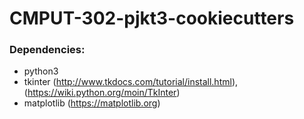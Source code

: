 # CMPUT-302-pjkt3-cookiecutters

### Dependencies: 

* python3
* tkinter (http://www.tkdocs.com/tutorial/install.html), (https://wiki.python.org/moin/TkInter)
* matplotlib (https://matplotlib.org)
